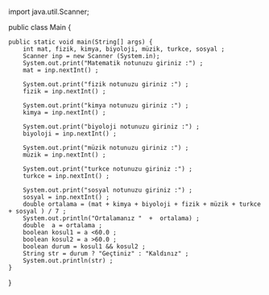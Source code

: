 import java.util.Scanner;

public class Main {

    public static void main(String[] args) {
        int mat, fizik, kimya, biyoloji, müzik, turkce, sosyal ;
        Scanner inp = new Scanner (System.in);
        System.out.print("Matematik notunuzu giriniz :") ;
        mat = inp.nextInt() ;

        System.out.print("fizik notunuzu giriniz :") ;
        fizik = inp.nextInt() ;

        System.out.print("kimya notunuzu giriniz :") ;
        kimya = inp.nextInt() ;

        System.out.print("biyoloji notunuzu giriniz :") ;
        biyoloji = inp.nextInt() ;

        System.out.print("müzik notunuzu giriniz :") ;
        müzik = inp.nextInt() ;

        System.out.print("turkce notunuzu giriniz :") ;
        turkce = inp.nextInt() ;

        System.out.print("sosyal notunuzu giriniz :") ;
        sosyal = inp.nextInt() ;
        double ortalama = (mat + kimya + biyoloji + fizik + müzik + turkce + sosyal ) / 7 ;
        System.out.println("Ortalamanız "  +  ortalama) ;
        double  a = ortalama ;
        boolean kosul1 = a <60.0 ;
        boolean kosul2 = a >60.0 ;
        boolean durum = kosul1 && kosul2 ;
        String str = durum ? "Geçtiniz" : "Kaldınız" ;
        System.out.println(str) ;
    }
}
